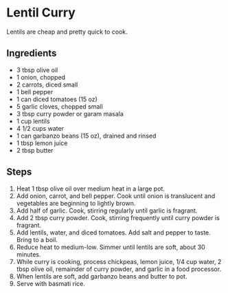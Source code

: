 Lentil Curry
=======================================
Lentils are cheap and pretty quick to cook.

Ingredients
-----------
* 3 tbsp olive oil
* 1 onion, chopped
* 2 carrots, diced small
* 1 bell pepper
* 1 can diced tomatoes (15 oz)
* 5 garlic cloves, chopped small
* 3 tbsp curry powder or garam masala
* 1 cup lentils
* 4 1/2 cups water
* 1 can garbanzo beans (15 oz), drained and rinsed
* 1 tbsp lemon juice
* 2 tbsp butter

Steps
-----
1. Heat 1 tbsp olive oil over medium heat in a large pot.
2. Add onion, carrot, and bell pepper. Cook until onion is translucent and vegetables are beginning to lightly brown.
3. Add half of garlic. Cook, stirring regularly until garlic is fragrant.
4. Add 2 tbsp curry powder. Cook, stirring frequently until curry powder is fragrant.
5. Add lentils, water, and diced tomatoes. Add salt and pepper to taste. Bring to a boil.
6. Reduce heat to medium-low. Simmer until lentils are soft, about 30 minutes.
7. While curry is cooking, process chickpeas, lemon juice, 1/4 cup water, 2 tbsp olive oil, remainder of curry powder, and garlic in a food processor.
8. When lentils are soft, add garbanzo beans and butter to pot.
9. Serve with basmati rice.

